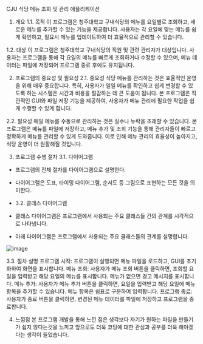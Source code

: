 CJU 식당 메뉴 조회 및 관리 애플리케이션
1. 개요
1.1. 목적
이 프로그램은 청주대학교 구내식당의 메뉴를 요일별로 조회하고, 새로운 메뉴를 추가할 수 있는 기능을 제공합니다. 사용자는 각 요일에 맞는 메뉴를 쉽게 확인하고, 필요시 메뉴를 업데이트하여 더 효율적으로 관리할 수 있습니다.

1.2. 대상
이 프로그램은 청주대학교 구내식당의 직원 및 관련 관리자가 대상입니다. 사용자는 프로그램을 통해 각 요일의 메뉴를 빠르게 조회하거나 수정할 수 있으며, 메뉴 데이터는 파일에 저장되어 프로그램 종료 후에도 유지됩니다.

2. 프로그램의 중요성 및 필요성
2.1. 중요성
식당 메뉴를 관리하는 것은 효율적인 운영을 위해 매우 중요합니다. 특히, 사용자가 일일 메뉴를 확인하고 쉽게 변경할 수 있도록 하는 시스템은 시간과 비용을 절감하는 데 큰 도움이 됩니다. 본 프로그램은 직관적인 GUI와 파일 저장 기능을 제공하여, 사용자가 메뉴 관리에 필요한 작업을 쉽게 수행할 수 있게 합니다.

2.2. 필요성
매일 메뉴를 수동으로 관리하는 것은 실수나 누락을 초래할 수 있습니다. 본 프로그램은 메뉴를 파일에 저장하고, 메뉴 추가 및 조회 기능을 통해 관리자들이 빠르고 정확하게 메뉴를 관리할 수 있게 도와줍니다. 이로 인해 메뉴 관리의 효율성이 높아지고, 식당 운영이 더 원활해질 것입니다.

3. 프로그램 수행 절차
3.1. 다이어그램
- 프로그램의 전체 절차를 다이어그램으로 설명한다.
- 다이어그램은 도표, 타이밍 다이어그램, 순서도 등 그림으로 표현하는 모든 것을 의미한다.

- 3.2. 클래스 다이어그램
- 클래스 다이어그램은 프로그램에서 사용되는 주요 클래스들 간의 관계를 시각적으로 나타냅니다.
- 아래 다이어그램은 프로그램에서 사용되는 주요 클래스들의 관계를 설명합니다.

![image](https://github.com/user-attachments/assets/efdc0e31-9b4e-4d3d-a9ef-ff5dee90f9c2)

3.3. 절차 설명
프로그램 시작: 프로그램이 실행되면 메뉴 파일을 로드하고, GUI를 초기화하여 화면을 표시합니다.
메뉴 조회: 사용자가 메뉴 조회 버튼을 클릭하면, 조회할 요일을 입력받고 해당 요일의 메뉴를 표시합니다. 메뉴가 없으면 경고 메시지를 표시합니다.
메뉴 추가: 사용자가 메뉴 추가 버튼을 클릭하면, 요일을 입력받고 해당 요일에 메뉴 항목을 추가할 수 있습니다. 메뉴 항목은 쉼표로 구분하여 입력합니다.
프로그램 종료: 사용자가 종료 버튼을 클릭하면, 변경된 메뉴 데이터를 파일에 저장하고 프로그램을 종료합니다.

4. 느낌점
본 프로그램 개발을 통해 느낀 점은 생각보다 자기가 원하는 파일을 만들기가 쉽지 않다는것을 느끼고 앞으로도 더욱 코딩에 대한 관심과 공부를 더욱 해야겠다는 생각이 들었습니다.

